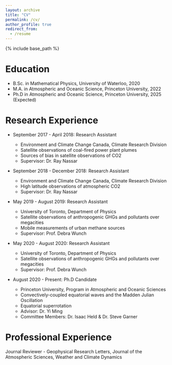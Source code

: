 ```yaml
---
layout: archive
title: "CV"
permalink: /cv/
author_profile: true
redirect_from:
  - /resume
---
```


{% include base_path %}

Education
======

* B.Sc. in Mathematical Physics, University of Waterloo, 2020
* M.A. in Atmospheric and Oceanic Science, Princeton University, 2022
* Ph.D in Atmospheric and Oceanic Science, Princeton University, 2025 (Expected)

Research Experience
======

* September 2017 - April 2018: Research Assistant
  * Environment and Climate Change Canada, Climate Research Division
  * Satellite observations of coal-fired power plant plumes
  * Sources of bias in satellite observations of CO2
  * Supervisor: Dr. Ray Nassar

* September 2018 - December 2018: Research Assistant
  * Environment and Climate Change Canada, Climate Research Division
  * High latitude observations of atmospheric CO2
  * Supervisor: Dr. Ray Nassar

* May 2019 - August 2019: Research Assistant
  * University of Toronto, Department of Physics
  * Satellite observations of anthropogenic GHGs and pollutants over megacities
  * Mobile measurements of urban methane sources
  * Supervisor: Prof. Debra Wunch

* May 2020 - August 2020: Research Assistant
  * University of Toronto, Department of Physics
  * Satellite observations of anthropogenic GHGs and pollutants over megacities
  * Supervisor: Prof. Debra Wunch

* August 2020 - Present: Ph.D Candidate
  * Princeton University, Program in Atmospheric and Oceanic Sciences
  * Convectively-coupled equatorial waves and the Madden Julian Oscillation
  * Equatorial superrotation
  * Advisor: Dr. Yi Ming
  * Committee Members: Dr. Isaac Held & Dr. Steve Garner
 
Professional Experience
======

Journal Reviewer - Geophysical Research Letters, Journal of the Atmospheric Sciences, Weather and Climate Dynamics
  

